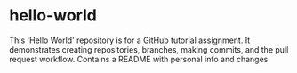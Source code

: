 # hello-world
This 'Hello World' repository is for a GitHub tutorial assignment. It demonstrates creating repositories, branches, making commits, and the pull request workflow. Contains a README with personal info and changes

